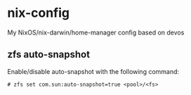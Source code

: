 # nix-config
My NixOS/nix-darwin/home-manager config based on devos

## zfs auto-snapshot

Enable/disable auto-snapshot with the following command:

```
# zfs set com.sun:auto-snapshot=true <pool>/<fs>
```
